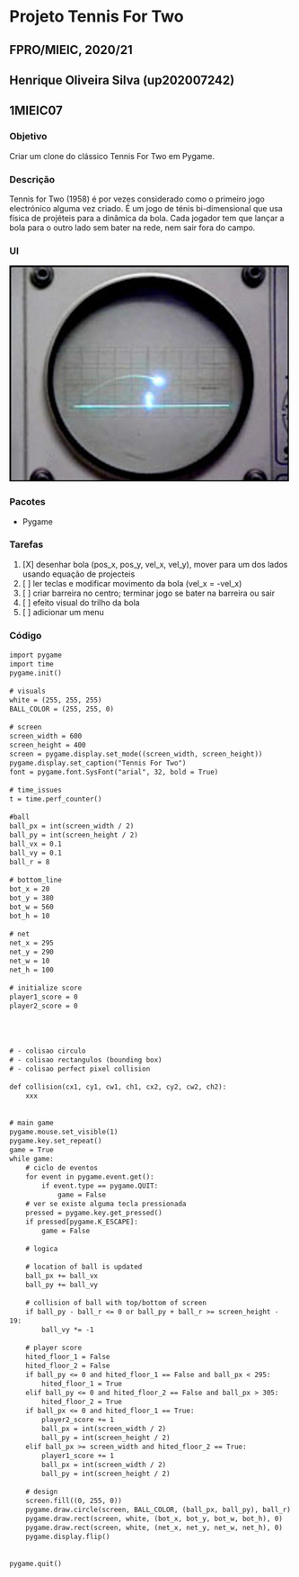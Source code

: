 # Projeto Tennis For Two
## FPRO/MIEIC, 2020/21
## Henrique Oliveira Silva (up202007242)
## 1MIEIC07

### Objetivo

Criar um clone do clássico Tennis For Two em Pygame.

### Descrição

Tennis for Two (1958) é por vezes considerado como o primeiro jogo electrónico alguma vez criado. É um jogo de ténis bi-dimensional que usa física de projéteis para a dinâmica da bola. Cada jogador tem que lançar a bola para o outro lado sem bater na rede, nem sair fora do campo.

### UI

![UI](ui.jpg)

### Pacotes

- Pygame

### Tarefas

1. [X] desenhar bola (pos\_x, pos\_y, vel\_x, vel\_y), mover para um dos lados usando equação de projecteis
1. [ ] ler teclas e modificar movimento da bola (vel\_x = -vel\_x)
1. [ ] criar barreira no centro; terminar jogo se bater na barreira ou sair
1. [ ] efeito visual do trilho da bola
1. [ ] adicionar um menu

### Código

    import pygame
    import time 
    pygame.init()

    # visuals
    white = (255, 255, 255)
    BALL_COLOR = (255, 255, 0)

    # screen
    screen_width = 600
    screen_height = 400
    screen = pygame.display.set_mode((screen_width, screen_height))
    pygame.display.set_caption("Tennis For Two")
    font = pygame.font.SysFont("arial", 32, bold = True)

    # time_issues
    t = time.perf_counter()

    #ball 
    ball_px = int(screen_width / 2)
    ball_py = int(screen_height / 2)
    ball_vx = 0.1
    ball_vy = 0.1
    ball_r = 8

    # bottom_line
    bot_x = 20
    bot_y = 380
    bot_w = 560
    bot_h = 10

    # net
    net_x = 295
    net_y = 290
    net_w = 10
    net_h = 100

    # initialize score
    player1_score = 0
    player2_score = 0




    # - colisao circulo
    # - colisao rectangulos (bounding box)
    # - colisao perfect pixel collision

    def collision(cx1, cy1, cw1, ch1, cx2, cy2, cw2, ch2):
        xxx


    # main game
    pygame.mouse.set_visible(1)
    pygame.key.set_repeat()
    game = True
    while game:
        # ciclo de eventos
        for event in pygame.event.get():
            if event.type == pygame.QUIT:
                game = False
        # ver se existe alguma tecla pressionada
        pressed = pygame.key.get_pressed()
        if pressed[pygame.K_ESCAPE]:
            game = False
        
        # logica
    
        # location of ball is updated
        ball_px += ball_vx
        ball_py += ball_vy
    
        # collision of ball with top/bottom of screen
        if ball_py - ball_r <= 0 or ball_py + ball_r >= screen_height - 19:
            ball_vy *= -1
    
        # player score
        hited_floor_1 = False
        hited_floor_2 = False
        if ball_py <= 0 and hited_floor_1 == False and ball_px < 295:
            hited_floor_1 = True
        elif ball_py <= 0 and hited_floor_2 == False and ball_px > 305:
            hited_floor_2 = True        
        if ball_px <= 0 and hited_floor_1 == True:
            player2_score += 1
            ball_px = int(screen_width / 2)
            ball_py = int(screen_height / 2)
        elif ball_px >= screen_width and hited_floor_2 == True:
            player1_score += 1
            ball_px = int(screen_width / 2)
            ball_py = int(screen_height / 2)
    
        # design
        screen.fill((0, 255, 0))
        pygame.draw.circle(screen, BALL_COLOR, (ball_px, ball_py), ball_r)
        pygame.draw.rect(screen, white, (bot_x, bot_y, bot_w, bot_h), 0)
        pygame.draw.rect(screen, white, (net_x, net_y, net_w, net_h), 0)
        pygame.display.flip()


    pygame.quit()
